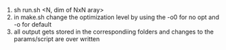 1) sh run.sh <machine> <N, dim of NxN aray>
2) in make.sh change the optimization level by using the -o0 for no opt and -o for default
3) all output gets stored in the correspondiing folders and changes to the params/script are over written
